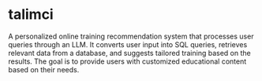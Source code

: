 # talimci
A personalized online training recommendation system that processes user queries through an LLM. It converts user input into SQL queries, retrieves relevant data from a database, and suggests tailored training based on the results. The goal is to provide users with customized educational content based on their needs. 
